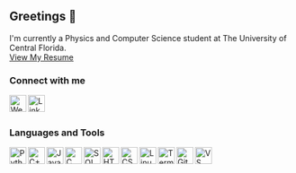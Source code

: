 ## Greetings 🖖

I'm currently a Physics and Computer Science student at The University of Central Florida.
<br>
<a href="https://vijaystroup.com/static/resume.pdf">View My Resume</a>

### Connect with me
<p align="left">
  <a href="https://www.vijaystroup.com"><img align="left" alt="Website" width="30px" src="https://imgur.com/3nwhLhD.png" /></a>
  <a href="https://www.linkedin.com/vijaystroup"><img align="left" alt="LinkedIn" width="30px" src="https://imgur.com/77GRHNa.png" /></a>
</p>

<br><br>

### Languages and Tools
<p align="left">
  <img align="left" alt="Python" width="30px" src="https://i.imgur.com/uPnMCzT.png" />
  <img align="left" alt="C++" width="30px" src="https://i.imgur.com/6wtuMWh.png" />
  <img align="left" alt="Javascript" width="30px" src="https://i.imgur.com/2waIkJR.png" />
  <img align="left" alt="C" width="30px" src="https://i.imgur.com/DISotB6.png" />
  <img align="left" alt="SQL" width="30px" src="https://imgur.com/pPzFmGA.png" />
  <img align="left" alt="HTML5" width="30px" src="https://i.imgur.com/7v06VYW.png" />
  <img align="left" alt="CSS3" width="30px" src="https://i.imgur.com/cAtAGAt.png" />
  <img align="left" alt="Linux" width="30px" src="https://i.imgur.com/ZK3cTMv.png" />
  <img align="left" alt="Terminal" width="30px" src="https://i.imgur.com/2zOgXg8.png" />
  <img align="left" alt="Git" width="30px" src="https://i.imgur.com/NEr9meQ.png" />
  <img align="left" alt="VS Code" width="30px" src="https://i.imgur.com/XCBUAn5.png" />
</p>
